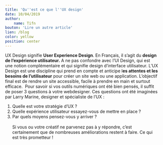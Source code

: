 ```yaml
---
title: 'Qu''est ce que l''UX design'
date: 10/04/2019
author:
    name: Tifn
bouton: 'Lire un autre article'
lien: /blog
color: yellow
position: center
---
```


UX Design signifie **User Experience Design**. En Français, il s’agit du **design de l’expérience utilisateur.** A ne pas confondre avec l’UI Design, qui est une notion complémentaire et qui signifie design d’interface utilisateur. L’UX Design est une discipline qui prend en compte et anticipe l**es attentes et les besoins de l’utilisateur** pour créer un site web ou une application. L’objectif final est de rendre  un  site accessible, facile à prendre en main et surtout efficace.
​
Pour savoir si vos outils numériques ont été bien pensés, il suffit de poser 3 questions à votre webdesigner. Ces questions ont été imaginées par Larry Marine, designer et spécialiste de l’UX :  
1) Quelle est votre stratégie d’UX ?  
2) Quelle expérience utilisateur essayez-vous de mettre en place ?  
3) Par quels moyens pensez-vous y arriver ?  
​  
Si vous ou votre créatif ne parvenez pas à y répondre, c’est certainement que de nombreuses améliorations restent à faire. Ce qui est très prometteur !
